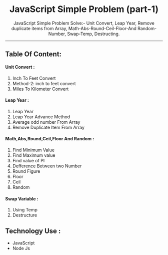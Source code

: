 
<h1 align="center">JavaScript Simple Problem (part-1)</h1>

<p align="center">JavaScript Simple Problem Solve:- Unit Convert, Leap Year, Remove duplicate items from Array, Math-Abs-Round-Ceil-Floor-And Random-Number, Swap-Temp, Destructing.</p>

<hr>

<h2>Table Of Content:</h2>


<h4>Unit Convert :</h4>
<ol>
    <li>Inch To Feet Convert</li>
    <li>Method-2: inch to feet convert</li>
    <li>Miles To Kilometer Convert</li>  
</ol>

<h4>Leap Year :</h4>

<ol>
    <li>Leap Year</li>
    <li>Leap Year Advance Method</li>
    <li>Average odd number From Array</li>
    <li>Remove Duplicate Item From Array</li>
</ol>

<h4>Math,Abs,Round,Ceil,Floor And Random :</h4>

<ol>
    <li>Find Minimum Value</li>
    <li>Find Maximum value</li>
    <li>Find value of PI</li>
    <li>Defference Between two Number</li>
    <li>Round Figure</li>
    <li>Floor</li>
    <li>Ceil</li>
    <li>Random</li>
</ol>

<h4>Swap Variable :</h4>
<ol>
    <li>Using Temp</li>
    <li>Destructure</li>
</ol>

<h2>Technology Use :</h2>

<ul>
    <li>JavaScript</li>
    <li>Node Js</li>
</ul>
